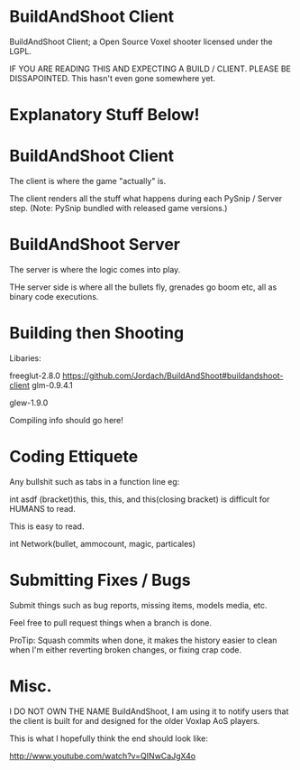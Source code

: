 BuildAndShoot Client
=============

BuildAndShoot Client; a Open Source Voxel shooter licensed under the LGPL.

IF YOU ARE READING THIS AND EXPECTING A BUILD / CLIENT. PLEASE BE DISSAPOINTED. This hasn't even gone somewhere yet.

Explanatory Stuff Below!
=============

BuildAndShoot Client
=============

The client is where the game "actually" is.

The client renders all the stuff what happens during each PySnip / Server step. (Note: PySnip bundled with released game versions.)

BuildAndShoot Server
=============

The server is where the logic comes into play.

THe server side is where all the bullets fly, grenades go boom etc, all as binary code executions.

Building then Shooting
=============

Libaries:

freeglut-2.8.0
https://github.com/Jordach/BuildAndShoot#buildandshoot-client
glm-0.9.4.1

glew-1.9.0

Compiling info should go here!

Coding Ettiquete
=============

Any bullshit such as tabs in a function line eg:

int asdf (bracket)this, this,
this, and this(closing bracket)
is difficult for HUMANS to read.

This is easy to read.

int Network(bullet, ammocount, magic, particales)

Submitting Fixes / Bugs
=============

Submit things such as bug reports, missing items, models media, etc.

Feel free to pull request things when a branch is done.

ProTip: Squash commits when done, it makes the history easier to clean when I'm either reverting broken changes, or fixing crap code.

Misc.
=============

I DO NOT OWN THE NAME BuildAndShoot, I am using it to notify users that the client is built for and designed for the older Voxlap AoS players.

This is what I hopefully think the end should look like:

http://www.youtube.com/watch?v=QINwCaJgX4o
